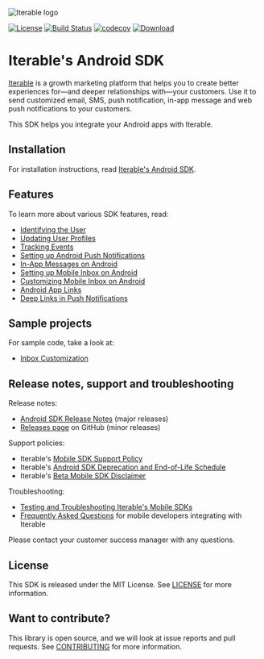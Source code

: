 ![Iterable logo](https://raw.githubusercontent.com/Iterable/iterable-android-sdk/master/images/Iterable-Logo.png "Iterable Logo")

[![License](https://img.shields.io/github/license/iterable/iterable-android-sdk)](https://opensource.org/licenses/MIT)
[![Build Status](https://travis-ci.org/Iterable/iterable-android-sdk.svg?branch=master)](https://travis-ci.org/Iterable/iterable-android-sdk)
[![codecov](https://codecov.io/gh/Iterable/iterable-android-sdk/branch/master/graph/badge.svg)](https://codecov.io/gh/Iterable/iterable-android-sdk)
[![Download](https://api.bintray.com/packages/davidtruong/maven/Iterable-SDK/images/download.svg)](https://bintray.com/davidtruong/maven/Iterable-SDK/_latestVersion)

# Iterable's Android SDK

[Iterable](https://www.iterable.com) is a growth marketing platform that helps
you to create better experiences for—and deeper relationships with—your
customers. Use it to send customized email, SMS, push notification, in-app
message and web push notifications to your customers.

This SDK helps you integrate your Android apps with Iterable.

## Installation

For installation instructions, read [Iterable's Android SDK](https://support.iterable.com/hc/articles/360035019712).

## Features

To learn more about various SDK features, read:

- [Identifying the User](https://support.iterable.com/hc/articles/360035402531)
- [Updating User Profiles](https://support.iterable.com/hc/articles/360035402611)
- [Tracking Events](https://support.iterable.com/hc/articles/360035395671)
- [Setting up Android Push Notifications](https://support.iterable.com/hc/articles/115000331943)
- [In-App Messages on Android](https://support.iterable.com/hc/articles/360035537231)
- [Setting up Mobile Inbox on Android](https://support.iterable.com/hc/articles/360038744152)
- [Customizing Mobile Inbox on Android](https://support.iterable.com/hc/articles/360039189931)
- [Android App Links](https://support.iterable.com/hc/articles/360035127392)
- [Deep Links in Push Notifications](https://support.iterable.com/hc/articles/360035453971)

## Sample projects

For sample code, take a look at:

- [Inbox Customization](https://github.com/Iterable/iterable-android-sdk/tree/master/sample-apps/inbox-customization)

## Release notes, support and troubleshooting

Release notes:

- [Android SDK Release Notes](https://support.iterable.com/hc/articles/360027543332) (major releases)
- [Releases page](https://github.com/Iterable/iterable-android-sdk/releases) on GitHub (minor releases)

Support policies:

- Iterable's [Mobile SDK Support Policy](https://support.iterable.com/hc/articles/360046136171)
- Iterable's [Android SDK Deprecation and End-of-Life Schedule](https://support.iterable.com/hc/articles/360027543332#deprecation-and-end-of-life-schedule)
- Iterable's [Beta Mobile SDK Disclaimer](https://support.iterable.com/hc/articles/360034753412)

Troubleshooting:

- [Testing and Troubleshooting Iterable's Mobile SDKs](https://support.iterable.com/hc/articles/360035392251)
- [Frequently Asked Questions](https://support.iterable.com/hc/articles/360035624191) 
  for mobile developers integrating with Iterable

Please contact your customer success manager with any questions.

## License

This SDK is released under the MIT License. See [LICENSE](https://github.com/Iterable/iterable-android-sdk/blob/master/LICENSE?raw=true)
for more information.

## Want to contribute?

This library is open source, and we will look at issue reports and pull requests.
See [CONTRIBUTING](CONTRIBUTING.md) for more information.
